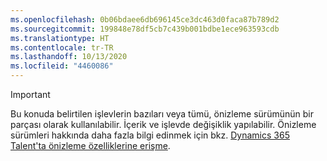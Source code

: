 ```yaml
---
ms.openlocfilehash: 0b06bdaee6db696145ce3dc463d0faca87b789d2
ms.sourcegitcommit: 199848e78df5cb7c439b001bdbe1ece963593cdb
ms.translationtype: HT
ms.contentlocale: tr-TR
ms.lasthandoff: 10/13/2020
ms.locfileid: "4460086"
---
```

> [!IMPORTANT]
> Bu konuda belirtilen işlevlerin bazıları veya tümü, önizleme sürümünün bir parçası olarak kullanılabilir. İçerik ve işlevde değişiklik yapılabilir. Önizleme sürümleri hakkında daha fazla bilgi edinmek için bkz. [Dynamics 365 Talent'ta önizleme özelliklerine erişme](../access-preview-feature.md).
